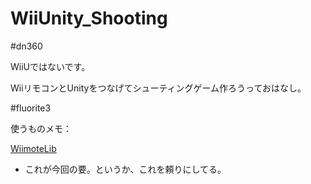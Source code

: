 # WiiUnity_Shooting

#dn360

WiiUではないです。

WiiリモコンとUnityをつなげてシューティングゲーム作ろうっておはなし。

#fluorite3

使うものメモ：

[WiimoteLib](https://github.com/simphax/WiimoteLib "WiimoteLib")

* これが今回の要。というか、これを頼りにしてる。
